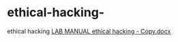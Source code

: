 # ethical-hacking-
ethical hacking 
[LAB MANUAL ethical hacking - Copy.docx](https://github.com/bunnygokul/ethical-hacking-/files/10796408/LAB.MANUAL.ethical.hacking.-.Copy.docx)
